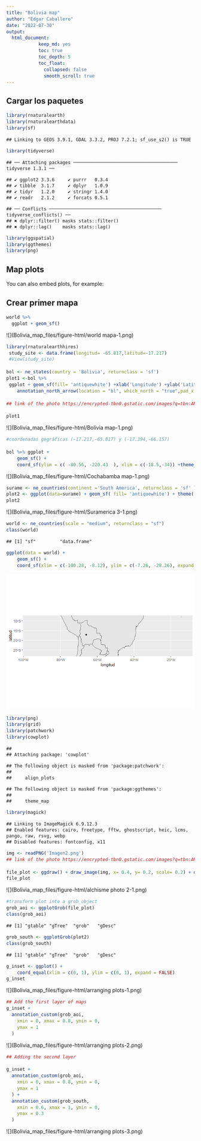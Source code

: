 ```yaml
---
title: "Bolivia map"
author: "Edgar Caballero"
date: "2022-07-30"
output: 
  html_document:
            keep_md: yes
            toc: true
            toc_depth: 5
            toc_float:
              collapsed: false
              smooth_scroll: true
---
```




## Cargar los paquetes



```r
library(rnaturalearth)
library(rnaturalearthdata)
library(sf)
```

```
## Linking to GEOS 3.9.1, GDAL 3.3.2, PROJ 7.2.1; sf_use_s2() is TRUE
```

```r
library(tidyverse)
```

```
## ── Attaching packages ─────────────────────────────────────── tidyverse 1.3.1 ──
```

```
## ✔ ggplot2 3.3.6     ✔ purrr   0.3.4
## ✔ tibble  3.1.7     ✔ dplyr   1.0.9
## ✔ tidyr   1.2.0     ✔ stringr 1.4.0
## ✔ readr   2.1.2     ✔ forcats 0.5.1
```

```
## ── Conflicts ────────────────────────────────────────── tidyverse_conflicts() ──
## ✖ dplyr::filter() masks stats::filter()
## ✖ dplyr::lag()    masks stats::lag()
```

```r
library(ggspatial)
library(ggthemes)
library(png)
```

## Map plots

You can also embed plots, for example:



## Crear primer mapa


```r
world %>%
  ggplot + geom_sf()
```

![](Bolivia_map_files/figure-html/world mapa-1.png)<!-- -->

```r
library(rnaturalearthhires)
 study_site <- data.frame(longitud= -65.817,latitud=-17.217)
 #View(study_site)

bol <- ne_states(country = 'Bolivia', returnclass = 'sf')
plot1 <-bol %>% 
 ggplot + geom_sf(fill= 'antiquewhite') +xlab('Longitude') +ylab('Latitude') + annotation_scale(location = "bl",width_hint = 0.40,pad_x = unit(1.8, 'in'), pad_y = unit(0.1, 'in')) +
    annotation_north_arrow(location = "bl", which_north = "true",pad_x = unit(3.4, "in"), pad_y = unit(0.3, "in"),style = north_arrow_fancy_orienteering) + theme(panel.grid.major = element_line(color = gray(.5), linetype = 'dashed', size = 0.3), panel.background = element_rect(fill = 'aliceblue')) + geom_point(data=study_site,aes(x=longitud, y=latitud),size = 3, shape = 20, fill = "blue")+ annotate(geom = 'text', x = -66.1, y = -16.7, label = 'Cochabamba', fontface = 'italic', color = 'grey22', size = 3.0)

## link of the photo https://encrypted-tbn0.gstatic.com/images?q=tbn:ANd9GcSyZuVg60hqm_yF4GbmkvyQqOxwUuS6iLroyA&usqp=CAU

plot1
```

![](Bolivia_map_files/figure-html/Bolivia map-1.png)<!-- -->

```r
#coordenadas gegráficas (-17.217,-65.817) y (-17.394,-66.157)

bol %>% ggplot +
    geom_sf() +
    coord_sf(ylim = c( -80.56, -220.43  ), xlim = c(-18.5,-34)) +theme_bw()
```

![](Bolivia_map_files/figure-html/Cochabamba map-1.png)<!-- -->


```r
surame <- ne_countries(continent ='South America', returnclass = 'sf' )
plot2 <- ggplot(data=surame) + geom_sf( fill= 'antiquewhite') + theme( panel.background = element_rect(fill = 'aliceblue'))
plot2
```

![](Bolivia_map_files/figure-html/Suramerica 3-1.png)<!-- -->

```r
world <- ne_countries(scale = "medium", returnclass = "sf")
class(world)
```

```
## [1] "sf"         "data.frame"
```

```r
ggplot(data = world) +
    geom_sf() +
    coord_sf(xlim = c(-100.28, -8.12), ylim = c(-7.26, -28.26), expand = FALSE)  + geom_point(data=study_site,aes(x=longitud, y=latitud),size = 3, shape = 20, fill = "blue")
```

![](Bolivia_map_files/figure-html/unnamed-chunk-1-1.png)<!-- -->

```r
library(png)
library(grid)
library(patchwork)
library(cowplot)
```

```
## 
## Attaching package: 'cowplot'
```

```
## The following object is masked from 'package:patchwork':
## 
##     align_plots
```

```
## The following object is masked from 'package:ggthemes':
## 
##     theme_map
```

```r
library(magick)
```

```
## Linking to ImageMagick 6.9.12.3
## Enabled features: cairo, freetype, fftw, ghostscript, heic, lcms, pango, raw, rsvg, webp
## Disabled features: fontconfig, x11
```

```r
img <- readPNG('Imagen2.png')
## link of the photo https://encrypted-tbn0.gstatic.com/images?q=tbn:ANd9GcSyZuVg60hqm_yF4GbmkvyQqOxwUuS6iLroyA&usqp=CAU

file_plot <- ggdraw() + draw_image(img, x= 0.4, y= 0.2, scale= 0.2) + draw_plot(plot1)
file_plot
```

![](Bolivia_map_files/figure-html/alchisme photo 2-1.png)<!-- -->

```r
#transform plot into a grob_object
grob_aoi <- ggplotGrob(file_plot)
class(grob_aoi)
```

```
## [1] "gtable" "gTree"  "grob"   "gDesc"
```

```r
grob_south <- ggplotGrob(plot2)
class(grob_south)
```

```
## [1] "gtable" "gTree"  "grob"   "gDesc"
```

```r
g_inset <- ggplot() +
    coord_equal(xlim = c(0, 1), ylim = c(0, 1), expand = FALSE)
g_inset
```

![](Bolivia_map_files/figure-html/arranging plots-1.png)<!-- -->

```r
## Add the first layer of maps
g_inset +
  annotation_custom(grob_aoi,
    xmin = 0, xmax = 0.8, ymin = 0,
    ymax = 1
  )
```

![](Bolivia_map_files/figure-html/arranging plots-2.png)<!-- -->

```r
## Adding the second layer

g_inset +
  annotation_custom(grob_aoi,
    xmin = 0, xmax = 0.8, ymin = 0,
    ymax = 1
  ) +
  annotation_custom(grob_south,
    xmin = 0.6, xmax = 1, ymin = 0,
    ymax = 0.3
  )
```

![](Bolivia_map_files/figure-html/arranging plots-3.png)<!-- -->


